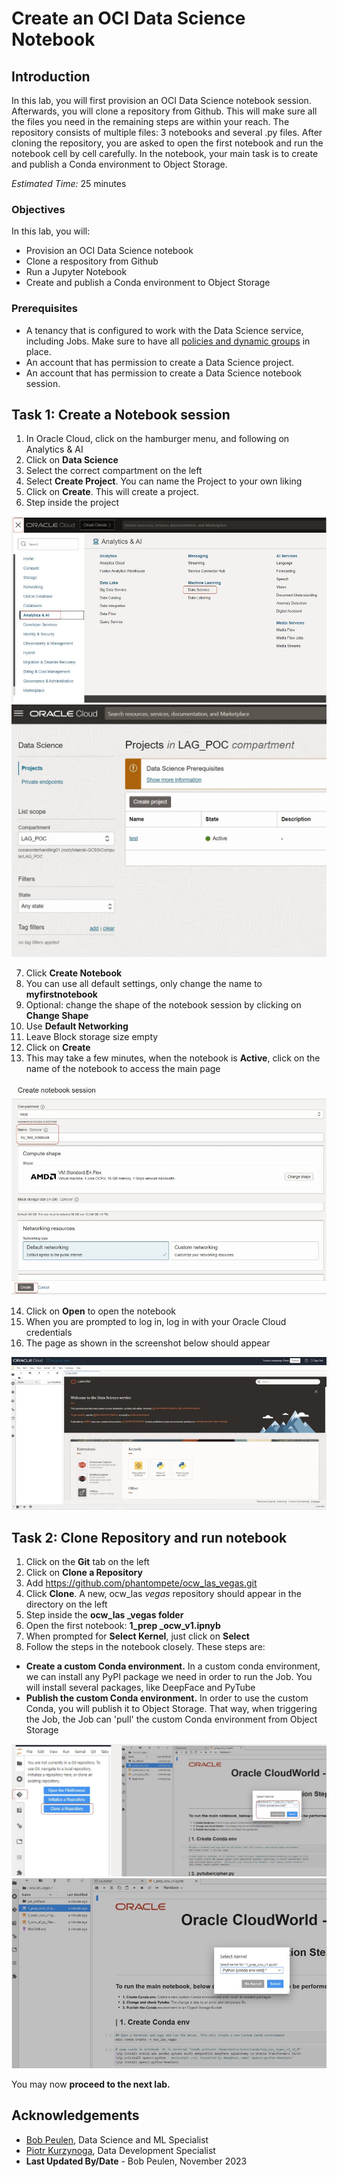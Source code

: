 # Create an OCI Data Science Notebook

## Introduction

In this lab, you will first provision an OCI Data Science notebook session. Afterwards, you will clone a repository from Github. This will make sure all the files you  need in the remaining steps are within your reach. The repository consists of multiple files: 3 notebooks and several .py files. After cloning the repository, you are asked to open the first notebook and run the notebook cell by cell carefully. In the notebook, your main task is to create and publish a Conda environment to Object Storage.

*Estimated Time:* 25 minutes

### Objectives

In this lab, you will:
* Provision an OCI Data Science notebook
* Clone a respository from Github
* Run a Jupyter Notebook
* Create and publish a Conda environment to Object Storage

### Prerequisites

* A tenancy that is configured to work with the Data Science service, including Jobs. Make sure to have all [policies and dynamic groups](https://docs.oracle.com/en-us/iaas/data-science/using/policies.htm) in place.
* An account that has permission to create a Data Science project.
* An account that has permission to create a Data Science notebook session.


## Task 1: Create a Notebook session

1. In Oracle Cloud, click on the hamburger menu, and following on Analytics & AI
2. Click on **Data Science**
3. Select the correct compartment on the left
4. Select **Create Project**. You can name the Project to your own liking
5. Click on **Create**. This will create a project.
6. Step inside the project

![lab_2_img_1](images/lab_2_img_1.JPG)
![lab_2_img_6](images/lab_2_img_6.JPG)

7.	Click **Create Notebook**
8.	You can use all default settings, only change the name to **myfirstnotebook**
9.	Optional: change the shape of the notebook session by clicking on **Change Shape**
10.	Use **Default Networking**
11.	Leave Block storage size empty
12.	Click on **Create**
13.	This may take a few minutes, when the notebook is **Active**, click on the name of the notebook to access the main page

![lab_2_img_2](images/lab_2_img_2.JPG)

14.	Click on **Open** to open the notebook
15.	When you are prompted to log in, log in with your Oracle Cloud credentials
16.	The page as shown in the screenshot below should appear

![lab_2_img_3](images/lab_2_img_3.JPG)

## Task 2: Clone Repository and run notebook

1. Click on the **Git** tab on the left
2. Click on **Clone a Repository**
3. Add https://github.com/phantompete/ocw_las_vegas.git
4. Click **Clone**. A new, ocw_las _vegas_ repository should appear in the directory on the left
5. Step inside the **ocw_las _vegas folder**
6. Open the first notebook: **1_prep _ocw_v1.ipnyb**
7. When prompted for **Select Kernel**, just click on **Select**
8. Follow the steps in the notebook closely. These steps are:

* **Create a custom Conda environment.** In a custom conda environment, we can install any PyPI package we need in order to run the Job. You will install several packages, like DeepFace and PyTube
* **Publish the custom Conda environment.** In order to use the custom Conda, you will publish it to Object Storage. That way, when triggering the Job, the Job can 'pull' the custom Conda environment from Object Storage

![lab_2_img_4](images/lab_2_img_4.JPG)
![lab_2_img_5](images/lab_2_img_5.JPG)

You may now **proceed to the next lab.**

## Acknowledgements
* [Bob Peulen](https://www.linkedin.com/in/bobpeulen/), Data Science and ML Specialist
* [Piotr Kurzynoga](https://www.linkedin.com/in/piotr-kurzynoga/), Data Development Specialist
* **Last Updated By/Date** - Bob Peulen, November 2023
